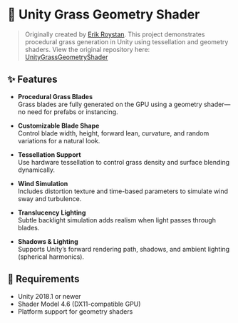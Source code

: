 # 🌾 Unity Grass Geometry Shader

> Originally created by [Erik Roystan](https://github.com/IronWarrior). This project demonstrates procedural grass generation in Unity using tessellation and geometry shaders.
> View the original repository here: [UnityGrassGeometryShader](https://github.com/IronWarrior/UnityGrassGeometryShader)

## ✨ Features

- **Procedural Grass Blades**  
  Grass blades are fully generated on the GPU using a geometry shader—no need for prefabs or instancing.

- **Customizable Blade Shape**  
  Control blade width, height, forward lean, curvature, and random variations for a natural look.

- **Tessellation Support**  
  Use hardware tessellation to control grass density and surface blending dynamically.

- **Wind Simulation**  
  Includes distortion texture and time-based parameters to simulate wind sway and turbulence.

- **Translucency Lighting**  
  Subtle backlight simulation adds realism when light passes through blades.

- **Shadows & Lighting**  
  Supports Unity’s forward rendering path, shadows, and ambient lighting (spherical harmonics).

## 🧰 Requirements

- Unity 2018.1 or newer
- Shader Model 4.6 (DX11-compatible GPU)
- Platform support for geometry shaders

